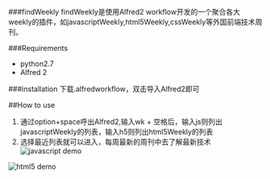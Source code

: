 ###findWeekly
findWeekly是使用Alfred2 workflow开发的一个聚合各大weekly的插件，如javascriptWeekly,html5Weekly,cssWeekly等外国前端技术周刊。

###Requirements
* python2.7
* Alfred 2

###installation
下载.alfredworkflow，双击导入Alfred2即可

##How to use
1. 通过option+space呼出Alfred2,输入wk + 空格后，输入js则列出javascriptWeekly的列表，输入h5则列出html5Weekly的列表
2. 选择最近列表就可以进入，每周最新的周刊中去了解最新技术
![javascript demo](https://raw.github.com/LC2010/findWeekly/master/javascript.png "javascript demo")

![html5 demo](https://raw.github.com/LC2010/findWeekly/master/html5.png "html5 demo")